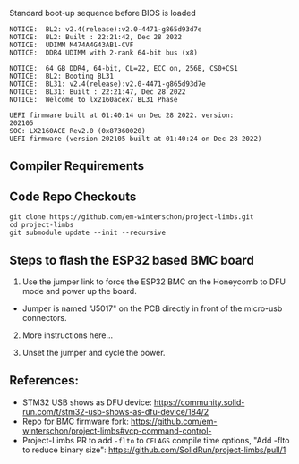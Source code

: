 Standard boot-up sequence before BIOS is loaded

```
NOTICE:  BL2: v2.4(release):v2.0-4471-g865d93d7e
NOTICE:  BL2: Built : 22:21:42, Dec 28 2022
NOTICE:  UDIMM M474A4G43AB1-CVF
NOTICE:  DDR4 UDIMM with 2-rank 64-bit bus (x8)

NOTICE:  64 GB DDR4, 64-bit, CL=22, ECC on, 256B, CS0+CS1
NOTICE:  BL2: Booting BL31
NOTICE:  BL31: v2.4(release):v2.0-4471-g865d93d7e
NOTICE:  BL31: Built : 22:21:47, Dec 28 2022
NOTICE:  Welcome to lx2160acex7 BL31 Phase

UEFI firmware built at 01:40:14 on Dec 28 2022. version:
202105
SOC: LX2160ACE Rev2.0 (0x87360020)
UEFI firmware (version 202105 built at 01:40:24 on Dec 28 2022)
```

## Compiler Requirements

## Code Repo Checkouts
```
git clone https://github.com/em-winterschon/project-limbs.git
cd project-limbs
git submodule update --init --recursive

```

## Steps to flash the ESP32 based BMC board

1. Use the jumper link to force the ESP32 BMC on the Honeycomb to DFU mode and power up the board.

- Jumper is named "J5017" on the PCB directly in front of the micro-usb connectors.

2. More instructions here...

44. Unset the jumper and cycle the power.



## References:
- STM32 USB shows as DFU device: https://community.solid-run.com/t/stm32-usb-shows-as-dfu-device/184/2
- Repo for BMC firmware fork: https://github.com/em-winterschon/project-limbs#vcp-command-control-
- Project-Limbs PR to add `-flto` to `CFLAGS` compile time options, "Add -flto to reduce binary size": https://github.com/SolidRun/project-limbs/pull/1


